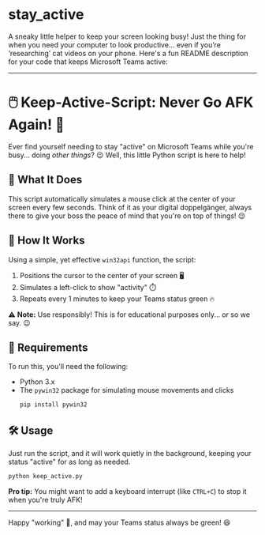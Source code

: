# stay_active
A sneaky little helper to keep your screen looking busy! Just the thing for when you need your computer to look productive... even if you’re ‘researching’ cat videos on your phone.
Here's a fun README description for your code that keeps Microsoft Teams active:

---

# 🖱️ Keep-Active-Script: Never Go AFK Again! 🚀

Ever find yourself needing to stay "active" on Microsoft Teams while you're busy... doing *other things*? 😉 Well, this little Python script is here to help!

## 🤔 What It Does

This script automatically simulates a mouse click at the center of your screen every few seconds. Think of it as your digital doppelgänger, always there to give your boss the peace of mind that you're on top of things! 😌

## 🚀 How It Works

Using a simple, yet effective `win32api` function, the script:
1. Positions the cursor to the center of your screen 🖥️
2. Simulates a left-click to show "activity" ⏱️
3. Repeats every 1 minutes to keep your Teams status green 🔥

⚠️ **Note:** Use responsibly! This is for educational purposes only... or so we say. 😉

## 📜 Requirements

To run this, you'll need the following:
- Python 3.x
- The `pywin32` package for simulating mouse movements and clicks
    ```bash
    pip install pywin32
    ```

## 🛠️ Usage

Just run the script, and it will work quietly in the background, keeping your status "active" for as long as needed.

```python
python keep_active.py
```

**Pro tip:** You might want to add a keyboard interrupt (like `CTRL+C`) to stop it when you're truly AFK!

---

Happy "working" 🥂, and may your Teams status always be green! 😆
